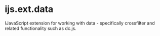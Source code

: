 # ijs.ext.data

IJavaScript extension for working with data - specifically crossfilter and
related functionality such as dc.js.

